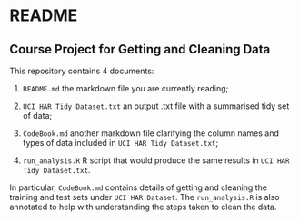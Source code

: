 # README #
## Course Project for Getting and Cleaning Data ##

This repository contains 4 documents:

1. `README.md`
    the markdown file you are currently reading;
    
2. `UCI HAR Tidy Dataset.txt`
    an output .txt file with a summarised tidy set of data;
    
3. `CodeBook.md`
    another markdown file clarifying the column names and types of data included 
    in `UCI HAR Tidy Dataset.txt`;
    
4. `run_analysis.R`
    R script that would produce the same results in `UCI HAR Tidy Dataset.txt`.

In particular, `CodeBook.md` contains details of getting and cleaning the 
training and test sets under `UCI HAR Dataset`. The `run_analysis.R` is also 
annotated to help with understanding the steps taken to clean the data.
